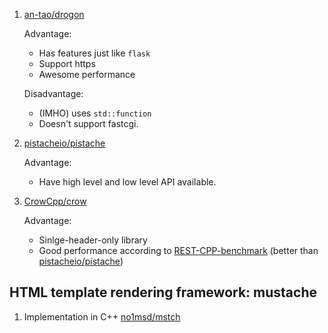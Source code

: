  1. [an-tao/drogon](https://github.com/an-tao/drogon)
    
    Advantage:
     - Has features just like `flask`
     - Support https
     - Awesome performance
    
    Disadvantage:
     - (IMHO) uses `std::function`
     - Doesn't support fastcgi.

 2. [pistacheio/pistache]
 
    Advantage:
     - Have high level and low level API available.

 3. [CrowCpp/crow](https://github.com/CrowCpp/crow)
    
    Advantage:
     - Sinlge-header-only library
     - Good performance according to [REST-CPP-benchmark] (better than [pistacheio/pistache])

## HTML template rendering framework: mustache
 1. Implementation in C++ [no1msd/mstch](https://github.com/no1msd/mstch)

[REST-CPP-benchmark]: https://github.com/guteksan/REST-CPP-benchmark
[pistacheio/pistache]: https://github.com/pistacheio/pistache
